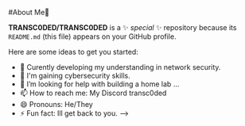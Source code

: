#About Me👋


**TRANSC0DED/TRANSC0DED** is a ✨ _special_ ✨ repository because its `README.md` (this file) appears on your GitHub profile.

Here are some ideas to get you started:

- 🔭 Curently developing my understanding in network security.
- 🌱 I'm gaining cybersecurity skills.
- 🤔 I’m looking for help with building a home lab ...
- 📫 How to reach me: My Discord transc0ded
- 😄 Pronouns: He/They
- ⚡ Fun fact: Ill get back to you.
-->

